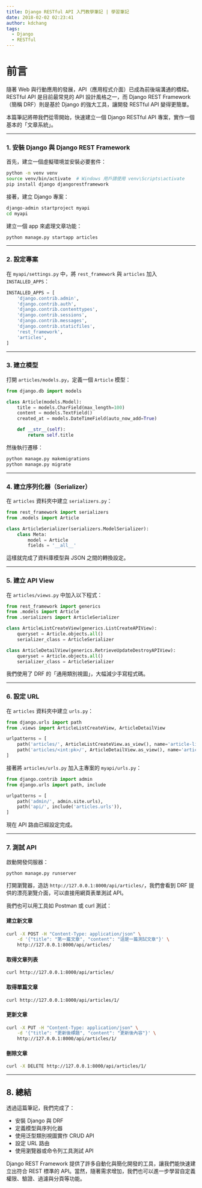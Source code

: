 ```yaml
---
title: Django RESTful API 入門教學筆記 | 學習筆記
date: 2018-02-02 02:23:41
author: kdchang
tags:
  - Django
  - RESTful
---
```


# 前言

隨著 Web 與行動應用的發展，API（應用程式介面）已成為前後端溝通的橋樑。RESTful API 是目前最常見的 API 設計風格之一，而 Django REST Framework（簡稱 DRF）則是基於 Django 的強大工具，讓開發 RESTful API 變得更簡單。

本篇筆記將帶我們從零開始，快速建立一個 Django RESTful API 專案，實作一個基本的「文章系統」。

---

### 1. 安裝 Django 與 Django REST Framework

首先，建立一個虛擬環境並安裝必要套件：

```bash
python -m venv venv
source venv/bin/activate  # Windows 用戶請使用 venv\Scripts\activate
pip install django djangorestframework
```

接著，建立 Django 專案：

```bash
django-admin startproject myapi
cd myapi
```

建立一個 app 來處理文章功能：

```bash
python manage.py startapp articles
```

---

### 2. 設定專案

在 `myapi/settings.py` 中，將 `rest_framework` 與 `articles` 加入 `INSTALLED_APPS`：

```python
INSTALLED_APPS = [
    'django.contrib.admin',
    'django.contrib.auth',
    'django.contrib.contenttypes',
    'django.contrib.sessions',
    'django.contrib.messages',
    'django.contrib.staticfiles',
    'rest_framework',
    'articles',
]
```

---

### 3. 建立模型

打開 `articles/models.py`，定義一個 `Article` 模型：

```python
from django.db import models

class Article(models.Model):
    title = models.CharField(max_length=100)
    content = models.TextField()
    created_at = models.DateTimeField(auto_now_add=True)

    def __str__(self):
        return self.title
```

然後執行遷移：

```bash
python manage.py makemigrations
python manage.py migrate
```

---

### 4. 建立序列化器（Serializer）

在 `articles` 資料夾中建立 `serializers.py`：

```python
from rest_framework import serializers
from .models import Article

class ArticleSerializer(serializers.ModelSerializer):
    class Meta:
        model = Article
        fields = '__all__'
```

這樣就完成了資料庫模型與 JSON 之間的轉換設定。

---

### 5. 建立 API View

在 `articles/views.py` 中加入以下程式：

```python
from rest_framework import generics
from .models import Article
from .serializers import ArticleSerializer

class ArticleListCreateView(generics.ListCreateAPIView):
    queryset = Article.objects.all()
    serializer_class = ArticleSerializer

class ArticleDetailView(generics.RetrieveUpdateDestroyAPIView):
    queryset = Article.objects.all()
    serializer_class = ArticleSerializer
```

我們使用了 DRF 的「通用類別視圖」，大幅減少手寫程式碼。

---

### 6. 設定 URL

在 `articles` 資料夾中建立 `urls.py`：

```python
from django.urls import path
from .views import ArticleListCreateView, ArticleDetailView

urlpatterns = [
    path('articles/', ArticleListCreateView.as_view(), name='article-list-create'),
    path('articles/<int:pk>/', ArticleDetailView.as_view(), name='article-detail'),
]
```

接著將 `articles/urls.py` 加入主專案的 `myapi/urls.py`：

```python
from django.contrib import admin
from django.urls import path, include

urlpatterns = [
    path('admin/', admin.site.urls),
    path('api/', include('articles.urls')),
]
```

現在 API 路由已經設定完成。

---

### 7. 測試 API

啟動開發伺服器：

```bash
python manage.py runserver
```

打開瀏覽器，造訪 `http://127.0.0.1:8000/api/articles/`，我們會看到 DRF 提供的漂亮瀏覽介面，可以直接用網頁表單測試 API。

我們也可以用工具如 Postman 或 curl 測試：

#### 建立新文章

```bash
curl -X POST -H "Content-Type: application/json" \
    -d '{"title": "第一篇文章", "content": "這是一篇測試文章"}' \
    http://127.0.0.1:8000/api/articles/
```

#### 取得文章列表

```bash
curl http://127.0.0.1:8000/api/articles/
```

#### 取得單篇文章

```bash
curl http://127.0.0.1:8000/api/articles/1/
```

#### 更新文章

```bash
curl -X PUT -H "Content-Type: application/json" \
    -d '{"title": "更新後標題", "content": "更新後內容"}' \
    http://127.0.0.1:8000/api/articles/1/
```

#### 刪除文章

```bash
curl -X DELETE http://127.0.0.1:8000/api/articles/1/
```

---

## 8. 總結

透過這篇筆記，我們完成了：

- 安裝 Django 與 DRF
- 定義模型與序列化器
- 使用泛型類別視圖實作 CRUD API
- 設定 URL 路由
- 使用瀏覽器或命令列工具測試 API

Django REST Framework 提供了許多自動化與簡化開發的工具，讓我們能快速建立出符合 REST 標準的 API。當然，隨著需求增加，我們也可以進一步學習自定義權限、驗證、過濾與分頁等功能。

